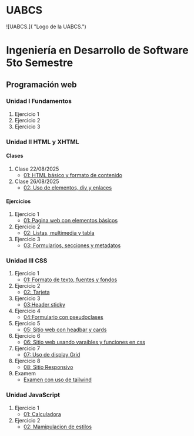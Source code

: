 # UABCS
![UABCS.]( "Logo de la UABCS.")
# Ingeniería en Desarrollo de Software 5to Semestre

## Programación web



### Unidad I Fundamentos
1. Ejercicio 1
2. Ejercicio 2
3. Ejercicio 3

### Unidad II HTML y XHTML
#### Clases
1. Clase 22/08/2025
    * [01: HTML básico y formato de contenido](/01_formato_texto/index.html)
2. Clase 26/08/2025
    * [02: Uso de elementos, div y enlaces](/02_div-enlaces/index.html)
#### Ejercicios
1. Ejercicio 1
    * [01: Pagina web con elementos básicos](/Ejercicios/01_Página_web_con_elementos_básicos.html)
2. Ejercicio 2
    * [02: Listas, multimedia y tabla](/Ejercicios/02_listas,multimedia_tablas.html)
3. Ejercicio 3
    * [03: Formularios, secciones y metadatos](/Ejercicios/03_Formularios_secciones_metadatos.html)
    
### Unidad III CSS
1. Ejercicio 1
    * [01: Formato de texto, fuentes y fondos](/Ejercicios/Unidad_2/01_Formatos_de_texto,colores,bordes.html)
2. Ejercicio 2
    * [02: Tarjeta](/Ejercicios/Unidad_2/02_tarjeta.html)
3. Ejercicio 3
    * [03:Header sticky](/Ejercicios/Unidad_2/03_Barra_sticky.html)
4. Ejercicio 4
    * [04:Formulario con pseudoclases](/Ejercicios/Unidad_2/04_Formulario_con_estilos_pseudoclases_pseudoelementos.html)
5. Ejercicio 5
    * [05: Sitio web con headbar y cards](/Ejercicios/Unidad_2/05_Sitioweb_headbar_cards.html)
6. Ejercicio 6
    * [06: Sitio web usando varaibles y funciones en css](/Ejercicios/Unidad_2/06_variables_funciones.html)
7. Ejercicio 7
    * [07: Uso de display Grid](/Ejercicios/Unidad_2/07_Uso_Grid.html)
8. Ejercicio 8
    * [08: Sitio Responsivo](/Ejercicios/Unidad_2/08_Sitio_responisve.html)
9. Examem
    * [Examen con uso de tailwind](/tailwind/src/Sitio_con_tailwind_daisyUI.html)

### Unidad JavaScript
1. Ejercicio 1
    * [01: Calculadora](/Ejercicios/Unidad_JavaScript/01_calculadora.html)
2. Ejercicio 2
    * [02: Mamipulacion de estilos](/Ejercicios/Unidad_JavaScript/02_Manipulacion_de_estilos/02_manipulacion_colores.html)